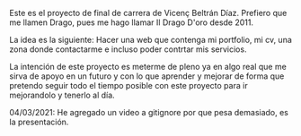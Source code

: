 Este es el proyecto de final de carrera de Vicenç Beltrán Díaz.
Prefiero que me llamen Drago, pues me hago llamar Il Drago D'oro
desde 2011.

La idea es la siguiente:
Hacer una web que contenga mi portfolio, mi cv, una zona donde
contactarme e incluso poder contrtar mis servicios.

La intención de este proyecto es meterme de pleno ya en algo
real que me sirva de apoyo en un futuro y con lo que aprender
y mejorar de forma que pretendo seguir todo el tiempo posible
con este proyecto para ir mejorandolo y tenerlo al día.

04/03/2021: He agregado un video a gitignore por que pesa
demasiado, es la presentación.

